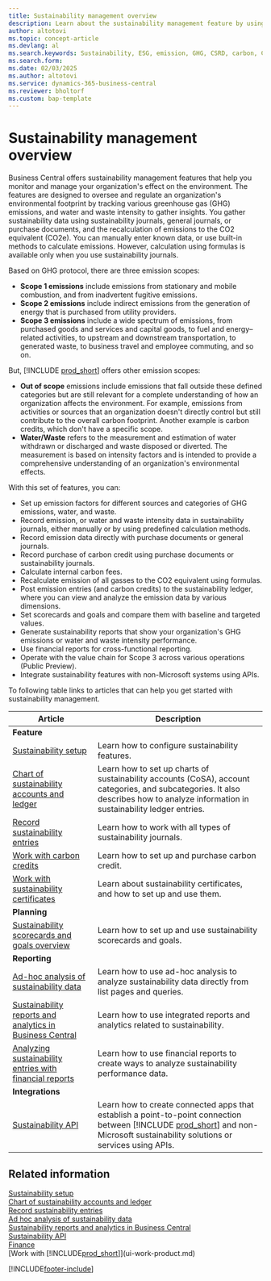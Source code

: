 ```yaml
---
title: Sustainability management overview
description: Learn about the sustainability management feature by using the provided information and resources.
author: altotovi
ms.topic: concept-article
ms.devlang: al
ms.search.keywords: Sustainability, ESG, emission, GHG, CSRD, carbon, CO2
ms.search.form: 
ms.date: 02/03/2025
ms.author: altotovi
ms.service: dynamics-365-business-central
ms.reviewer: bholtorf
ms.custom: bap-template
---
```


# Sustainability management overview

Business Central offers sustainability management features that help you monitor and manage your organization's effect on the environment. The features are designed to oversee and regulate an organization's environmental footprint by tracking various greenhouse gas (GHG) emissions, and water and waste intensity to gather insights. You gather sustainability data using sustainability journals, general journals, or purchase documents, and the recalculation of emissions to the CO2 equivalent (CO2e). You can manually enter known data, or use built-in methods to calculate emissions. However, calculation using formulas is available only when you use sustainability journals.

Based on GHG protocol, there are three emission scopes:  

- **Scope 1 emissions** include emissions from stationary and mobile combustion, and from inadvertent fugitive emissions.  
- **Scope 2 emissions** include indirect emissions from the generation of energy that is purchased from utility providers.  
- **Scope 3 emissions** include a wide spectrum of emissions, from purchased goods and services and capital goods, to fuel and energy–related activities, to upstream and downstream transportation, to generated waste, to business travel and employee commuting, and so on.

But, [!INCLUDE [prod_short](includes/prod_short.md)] offers other emission scopes:  

- **Out of scope** emissions include emissions that fall outside these defined categories but are still relevant for a complete understanding of how an organization affects the environment. For example, emissions from activities or sources that an organization doesn't directly control but still contribute to the overall carbon footprint. Another example is carbon credits, which don't have a specific scope.
- **Water/Waste** refers to the measurement and estimation of water withdrawn or discharged and waste disposed or diverted. The measurement is based on intensity factors and is intended to provide a comprehensive understanding of an organization's environmental effects.

With this set of features, you can:

- Set up emission factors for different sources and categories of GHG emissions, water, and waste.
- Record emission, or water and waste intensity data in sustainability journals, either manually or by using predefined calculation methods.
- Record emission data directly with purchase documents or general journals.  
- Record purchase of carbon credit using purchase documents or sustainability journals.
- Calculate internal carbon fees.
- Recalculate emission of all gasses to the CO2 equivalent using formulas.  
- Post emission entries (and carbon credits) to the sustainability ledger, where you can view and analyze the emission data by various dimensions.
- Set scorecards and goals and compare them with baseline and targeted values.  
- Generate sustainability reports that show your organization's GHG emissions or water and waste intensity performance.  
- Use financial reports for cross-functional reporting.
- Operate with the value chain for Scope 3 across various operations (Public Preview).
- Integrate sustainability features with non-Microsoft systems using APIs.  

To following table links to articles that can help you get started with sustainability management.

| Article | Description |
|---------|-------------|
| **Feature** |             |
| [Sustainability setup](finance-sustainability-setup.md) | Learn how to configure sustainability features. |
| [Chart of sustainability accounts and ledger](finance-sustainability-accounts-ledger.md) | Learn how to set up charts of sustainability accounts (CoSA), account categories, and subcategories. It also describes how to analyze information in sustainability ledger entries. |
| [Record sustainability entries](finance-sustainability-journal.md) | Learn how to work with all types of sustainability journals. |
| [Work with carbon credits](sustainability-carbon-credit.md) | Learn how to set up and purchase carbon credit. |
| [Work with sustainability certificates](sustainability-certificates.md) |  Learn about sustainability certificates, and how to set up and use them.  |
| **Planning** |             |
| [Sustainability scorecards and goals overview](sustainability-scorecards-goals.md) | Learn how to set up and use sustainability scorecards and goals. |
| **Reporting** |             |
| [Ad-hoc analysis of sustainability data](ad-hoc-analysis-sustainability.md) | Learn how to use ad-hoc analysis to analyze sustainability data directly from list pages and queries. |
| [Sustainability reports and analytics in Business Central](sustainability-reports.md) | Learn how to use integrated reports and analytics related to sustainability. |
| [Analyzing sustainability entries with financial reports](sustainability-fin-reporting.md) | Learn how to use financial reports to create ways to analyze sustainability performance data. |
| **Integrations** |             |
| [Sustainability API](/dynamics365/business-central/dev-itpro/api-sustainability/sustainability-api?toc=/dynamics365/business-central/toc.json) | Learn how to create connected apps that establish a point-to-point connection between [!INCLUDE [prod_short](includes/prod_short.md)] and non-Microsoft sustainability solutions or services using APIs. |

## Related information

[Sustainability setup](finance-sustainability-setup.md)  
[Chart of sustainability accounts and ledger](finance-sustainability-accounts-ledger.md)  
[Record sustainability entries](finance-sustainability-journal.md)  
[Ad hoc analysis of sustainability data](ad-hoc-analysis-sustainability.md)  
[Sustainability reports and analytics in Business Central](sustainability-reports.md)  
[Sustainability API](/dynamics365/business-central/dev-itpro/api-sustainability/sustainability-api?toc=/dynamics365/business-central/toc.json)  
[Finance](finance.md)  
[Work with [!INCLUDE[prod_short](includes/prod_short.md)]](ui-work-product.md)  

[!INCLUDE[footer-include](includes/footer-banner.md)]
